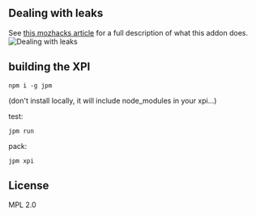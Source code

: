 ## Dealing with leaks
See [this mozhacks article](https://hacks.mozilla.org/2015/09/controlling-webrtc-peerconnections-with-an-extension/) for a full description of what this addon does.
![Dealing with leaks](http://24.media.tumblr.com/tumblr_l0fxmicsTs1qztjn5o1_500.gif)

## building the XPI
```
npm i -g jpm
```
(don't install locally, it will include node_modules in your xpi...)

test:
```
jpm run
```

pack:
```
jpm xpi
```

## License
MPL 2.0
